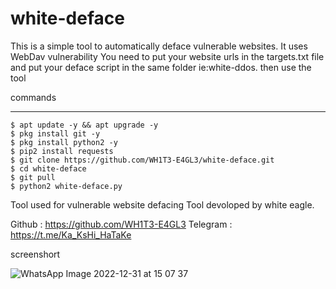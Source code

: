 # white-deface
This is a simple tool to automatically deface vulnerable websites.
It uses WebDav vulnerability 
You need to put your website urls in the targets.txt file and put your deface script in the same folder ie:white-ddos. then use the tool

commands
____________________

    $ apt update -y && apt upgrade -y
    $ pkg install git -y
    $ pkg install python2 -y
    $ pip2 install requests
    $ git clone https://github.com/WH1T3-E4GL3/white-deface.git
    $ cd white-deface
    $ git pull
    $ python2 white-deface.py
   
  
Tool used for vulnerable website defacing
Tool devoloped by white eagle.

Github   : https://github.com/WH1T3-E4GL3
Telegram : https://t.me/Ka_KsHi_HaTaKe


screenshort

![WhatsApp Image 2022-12-31 at 15 07 37](https://user-images.githubusercontent.com/118425907/210132055-eda23d2e-78bd-4feb-9368-0a6ec9e3b830.jpg)
